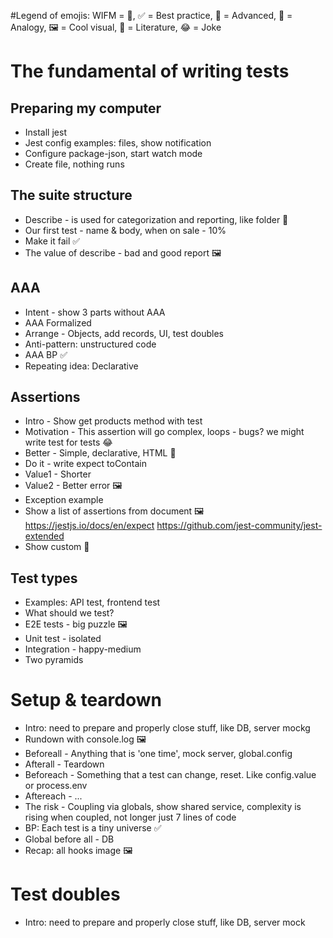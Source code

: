 #Legend of emojis:‍
WIFM = 🤑, ✅ = Best practice, 🚀 = Advanced, ‍👯‍ = Analogy, 🖼‍ = Cool visual, 📓 = Literature, 😂 = Joke

# The fundamental of writing tests

## Preparing my computer

- Install jest
- Jest config examples: files, show notification
- Configure package-json, start watch mode
- Create file, nothing runs

## The suite structure

- Describe - is used for categorization and reporting, like folder 👯‍
- Our first test - name & body, when on sale - 10%
- Make it fail ✅
- The value of describe - bad and good report 🖼

## AAA

- Intent - show 3 parts without AAA
- AAA Formalized
- Arrange - Objects, add records, UI, test doubles
- Anti-pattern: unstructured code
- AAA BP ✅
- Repeating idea: Declarative

## Assertions

- Intro - Show get products method with test
- Motivation - This assertion will go complex, loops - bugs? we might write test for tests 😂
- Better - Simple, declarative, HTML ‍‍‍👯‍
- Do it - write expect toContain
- Value1 - Shorter
- Value2 - Better error 🖼‍
- Exception example
- Show a list of assertions from document 🖼‍
  https://jestjs.io/docs/en/expect
  https://github.com/jest-community/jest-extended
- Show custom ‍🚀

## Test types

- Examples: API test, frontend test
- What should we test?
- E2E tests - big puzzle 🖼‍
- Unit test - isolated
- Integration - happy-medium
- Two pyramids

# Setup & teardown

- Intro: need to prepare and properly close stuff, like DB, server mockg
- Rundown with console.log 🖼
- Beforeall - Anything that is 'one time', mock server, global.config
- Afterall - Teardown
- Beforeach - Something that a test can change, reset. Like config.value or process.env
- Aftereach - ...
- The risk - Coupling via globals, show shared service, complexity is rising when coupled, not longer just 7 lines of code
- BP: Each test is a tiny universe ✅
- Global before all - DB
- Recap: all hooks image 🖼

# Test doubles

- Intro: need to prepare and properly close stuff, like DB, server mock
